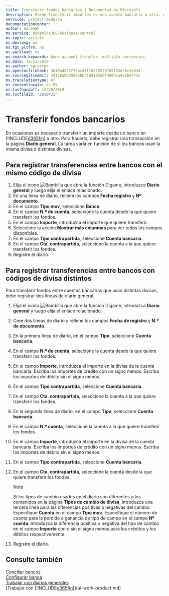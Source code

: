```yaml
---
title: Transferir fondos bancarios | Documentos de Microsoft
description: Puede transferir importes de una cuenta bancaria a otra, con divisas distintas, registrando la transacción en el diario general.
services: project-madeira
documentationcenter: ''
author: SorenGP
ms.service: dynamics365-business-central
ms.topic: article
ms.devlang: na
ms.tgt_pltfrm: na
ms.workload: na
ms.search.keywords: bank account transfer, multiple currencies
ms.date: 12/13/2019
ms.author: sgroespe
ms.openlocfilehash: 3618ad87377ebc47f183292207d2f25dc6c3ed34
ms.sourcegitcommit: 3d128a00358668b3fdd105ebf4604ca4e2b6743c
ms.translationtype: HT
ms.contentlocale: es-MX
ms.lasthandoff: 12/20/2019
ms.locfileid: "2910431"
---
```

# <a name="transfer-bank-funds"></a>Transferir fondos bancarios
En ocasiones es necesario transferir un importe desde un banco en [!INCLUDE[d365fin](includes/d365fin_md.md)] a otro. Para hacerlo, debe registrar una transacción en la página **Diario general**. La tarea varía en función de si los bancos usan la misma divisa o distintas divisas.

## <a name="to-post-a-transfer-between-bank-accounts-with-the-same-currency-code"></a>Para registrar transferencias entre bancos con el mismo código de divisa
1. Elija el icono ![Bombilla que abre la función Dígame](media/ui-search/search_small.png "Dígame qué desea hacer"), introduzca **Diario general** y luego elija el enlace relacionado.
2. En una línea de diario, rellene los campos **Fecha registro** y **Nº documento**.
3. En el campo **Tipo mov**, seleccione **Banco**.
4. En el campo **N.º de cuenta**, seleccione la cuenta desde la que quiere transferir los fondos.
5. En el campo **Importe**, introduzca el importe que quiere transferir.
6. Seleccione la acción **Mostrar más columnas** para ver todos los campos disponibles.
7. En el campo **Tipo contrapartida**, seleccione **Cuenta bancaria**.
8. En el campo **Cta. contrapartida**, seleccione la cuenta a la que quiere transferir los fondos.
9. Registre el diario.

## <a name="to-post-a-transfer-between-bank-accounts-with-different-currency-codes"></a>Para registrar transferencias entre bancos con códigos de divisa distintos
Para transferir fondos entre cuentas bancarias que usan distintas divisas, debe registrar dos líneas de diario general.

1. Elija el icono ![Bombilla que abre la función Dígame](media/ui-search/search_small.png "Dígame qué desea hacer"), introduzca **Diario general** y luego elija el enlace relacionado.
2. Cree dos líneas de diario y rellene los campos **Fecha de registro** y **N.º de documento**.
3. En la primera línea de diario, en el campo **Tipo**, seleccione **Cuenta bancaria**.
4. En el campo **N.º de cuenta**, seleccione la cuenta desde la que quiere transferir los fondos.
5. En el campo **Importe**, introduzca el importe en la divisa de la cuenta bancaria. Escriba los importes de crédito con un signo menos. Escriba los importes de débito sin el signo menos.
6. En el campo **Tipo contrapartida**, seleccione **Cuenta bancaria**.
7. En el campo **Cta. contrapartida**, seleccione la cuenta a la que quiere transferir los fondos.
8. En la segunda línea de diario, en el campo **Tipo**, seleccione **Cuenta bancaria**.
9. En el campo **N.º cuenta**, seleccione la cuenta a la que quiere transferir los fondos.
10. En el campo **Importe**, introduzca el importe en la divisa de la cuenta bancaria. Escriba los importes de crédito con un signo menos. Escriba los importes de débito sin el signo menos.
11. En el campo **Tipo contrapartida**, seleccione **Cuenta bancaria**.  
12. En el campo **Cta. contrapartida**, seleccione la cuenta desde la que quiere transferir los fondos.

    > [!NOTE]  
    > Si los tipos de cambio usados en el diario son diferentes a los contenidos en la página **Tipos de cambio de divisa**, introduzca una tercera línea para las diferencias positivas o negativas del cambio. Especifique **Cuenta** en el campo **Tipo mov**. Especifique el número de cuenta para la pérdida o ganancia de tipo de campo en el campo **Nº cuenta**. Introduzca la diferencia positiva o negativa del tipo de cambio en el campo **Importe** con o sin el signo menos para los créditos y los débitos respectivamente.
13. Registre el diario.

## <a name="see-also"></a>Consulte también
[Conciliar bancos](bank-manage-bank-accounts.md)  
[Configurar banca](bank-setup-banking.md)  
[Trabajar con diarios generales](ui-work-general-journals.md)  
[Trabajar con [!INCLUDE[d365fin](includes/d365fin_md.md)]](ui-work-product.md)
